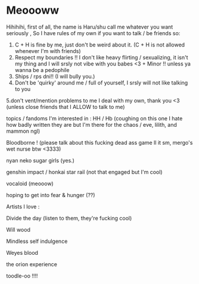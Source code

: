 # Meoooww

Hihihihi, first of all, the name is Haru/shu call me whatever you want seriously
, So I have rules of my own if you want to talk / be friends so:
1. C + H is fine by me, just don't be weird about it. (C + H is not allowed whenever I'm with friends) 
2. Respect my boundaries !! I don't like heavy flirting / sexualizing, it isn't my thing and I will srsly not vibe with you babes <3 + Minor !! unless ya wanna be a pedophile 
3.  Ships / rps dni!! (I will bully you.)
4.  Don't be 'quirky' around me / full of yourself, I srsly will not like talking to you 

 5.don't vent/mention problems to me I deal with my own, thank you <3 (unless close friends that I ALLOW to talk to me) 

topics / fandoms I'm interested in :
HH / Hb (coughing on this one I hate how badly written they are but I'm there for the chaos / eve, lilith, and mammon ngl) 

Bloodborne ! (please talk about this fucking dead ass game Il it sm, mergo's wet nurse btw <3333) 

nyan neko sugar girls (yes.) 

genshin impact / honkai star rail (not that engaged but I'm cool) 

vocaloid (meooow) 

hoping to get into fear & hunger (??) 

Artists I love : 

Divide the day (listen to them, they're fucking cool) 

Will wood 

Mindless self indulgence 

Weyes blood 

the orion experience  

toodle-oo !!!! 
